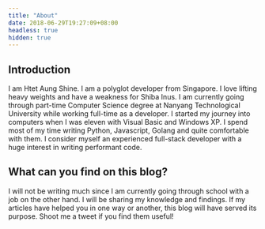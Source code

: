 ```yaml
---
title: "About"
date: 2018-06-29T19:27:09+08:00
headless: true
hidden: true
---
```


## Introduction

I am Htet Aung Shine. I am a polyglot developer from Singapore. I love lifting heavy weights and have a weakness for Shiba Inus. I am currently going through part-time Computer Science degree at Nanyang Technological University while working full-time as a developer.
I started my journey into computers when I was eleven with Visual Basic and Windows XP. I spend most of my time writing Python, Javascript, Golang and quite comfortable with them. I consider myself an experienced full-stack developer with a huge interest in writing performant code. 

## What can you find on this blog?

I will not be writing much since I am currently going through school with a job on the other hand. I will be sharing my knowledge and findings. If my articles have helped you in one way or another, this blog will have served its purpose. Shoot me a tweet if you find them useful!